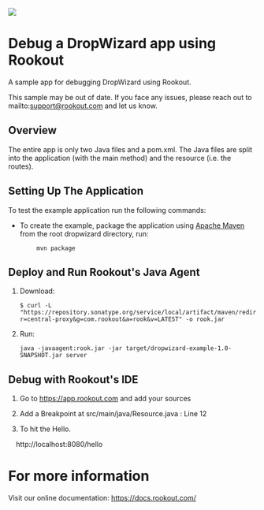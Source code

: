 [<img src="https://img.shields.io/travis/playframework/play-java-starter-example.svg"/>](https://travis-ci.org/playframework/play-java-starter-example)

# Debug a DropWizard app using Rookout

A sample app for debugging DropWizard using Rookout.

This sample may be out of date. If you face any issues, please reach out to mailto:support@rookout.com and let us know.

## Overview

The entire app is only two Java files and a pom.xml. The Java files are split into the application (with the main method) and the resource (i.e. the routes).

## Setting Up The Application

To test the example application run the following commands:

* To create the example, package the application using [Apache Maven](https://maven.apache.org/) from the root dropwizard directory, run:
```
        mvn package
```

## Deploy and Run Rookout's Java Agent

1.  Download:

    ```
    $ curl -L "https://repository.sonatype.org/service/local/artifact/maven/redirect?r=central-proxy&g=com.rookout&a=rook&v=LATEST" -o rook.jar
    ```

1. Run:

    ```
    java -javaagent:rook.jar -jar target/dropwizard-example-1.0-SNAPSHOT.jar server
    ```

## Debug with Rookout's IDE
1. Go to https://app.rookout.com and add your sources

1. Add a Breakpoint at src/main/java/Resource.java : Line 12

1. To hit the Hello.

    http://localhost:8080/hello
    
# For more information
Visit our online documentation: https://docs.rookout.com/
